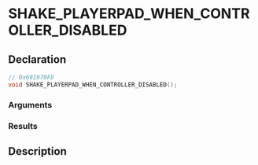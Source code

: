# SHAKE_PLAYERPAD_WHEN_CONTROLLER_DISABLED

## Declaration
```cpp
// 0x691970FD
void SHAKE_PLAYERPAD_WHEN_CONTROLLER_DISABLED();
```

### Arguments

### Results

## Description
